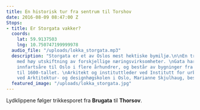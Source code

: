```yaml
---
title: En historisk tur fra sentrum til Torshov
date: 2016-08-09 08:47:00 Z
Stops:
- title: Er Storgata vakker?
  coords:
    lat: 59.9137503
    lng: 10.750747199999978
  audio_file: "/uploads/lokka_storgata.mp3"
  description: "Storgata er et av Oslos mest hektiske bymiljø.\n\nEn trafikkert gate
    med høy utskiftning av forskjellige næringsvirksomheter. \nGata har vært en viktig
    innfartsåre til Oslo i flere århundrer, og består av bygninger fra helt tilbake
    til 1600-tallet. \nArkitekt og instituttleder ved Institutt for urbanisme og landskap
    ved Arktitektur- og designhøgskolen i Oslo, Marianne Skjulhaug, beskriver."
  featured_image: "/uploads/lokka_storgata.jpg"
---
```


Lydklippene følger trikkesporet fra **Brugata** til **Thorsov**.